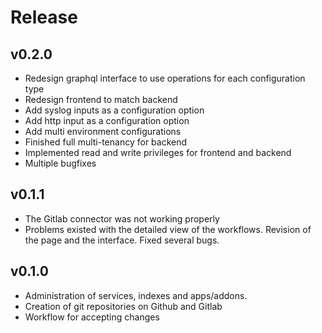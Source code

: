 # Release

## v0.2.0
- Redesign graphql interface to use operations for each configuration type
- Redesign frontend to match backend
- Add syslog inputs as a configuration option
- Add http input as a configuration option
- Add multi environment configurations
- Finished full multi-tenancy for backend
- Implemented read and write privileges for frontend and backend
- Multiple bugfixes

## v0.1.1

- The Gitlab connector was not working properly
- Problems existed with the detailed view of the workflows. Revision of the page and the interface. Fixed several bugs.

## v0.1.0

- Administration of services, indexes and apps/addons.
- Creation of git repositories on Github and Gitlab
- Workflow for accepting changes
